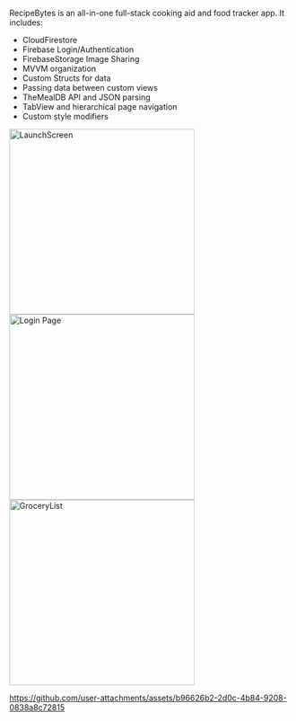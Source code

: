 RecipeBytes is an all-in-one full-stack cooking aid and food tracker app. It includes:
<ul>
  <li>CloudFirestore</li>
  <li>Firebase Login/Authentication</li>
  <li>FirebaseStorage Image Sharing</li>
  <li>MVVM organization</li>
  <li>Custom Structs for data</li>
  <li>Passing data between custom views</li>
  <li>TheMealDB API and JSON parsing</li>
  <li>TabView and hierarchical page navigation</li>
  <li>Custom style modifiers</li>
</ul>

<p><img width="330" alt="LaunchScreen" src="https://github.com/user-attachments/assets/9e22c1db-fdc6-48ba-95fb-0a32652cb99f">
<img width="330" alt="Login Page" src="https://github.com/user-attachments/assets/7c52c212-a153-46a8-ab76-810cd5f5f04e">
<img width="330" alt="GroceryList" src="https://github.com/user-attachments/assets/fdd73d0c-8e94-4969-a5e5-6d18ac28544b">
</p>



https://github.com/user-attachments/assets/b96626b2-2d0c-4b84-9208-0838a8c72815

